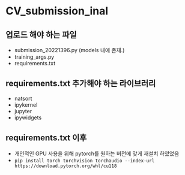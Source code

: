# CV_submission_inal

## 업로드 해야 하는 파일
- submission_20221396.py (models 내에 존재.)
- training_args.py
- requirements.txt

## requirements.txt 추가해야 하는 라이브러리
- natsort
- ipykernel
- jupyter
- ipywidgets

## requirements.txt 이후
- 개인적인 GPU 사용을 위해 pytorch를 원하는 버전에 맞게 재설치 하였었음
- ```pip install torch torchvision torchaudio --index-url https://download.pytorch.org/whl/cu118```

